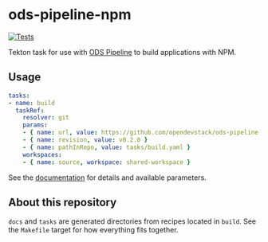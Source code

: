 # ods-pipeline-npm

[![Tests](https://github.com/opendevstack/ods-pipeline-npm/actions/workflows/main.yaml/badge.svg)](https://github.com/opendevstack/ods-pipeline-npm/actions/workflows/main.yaml)

Tekton task for use with [ODS Pipeline](https://github.com/opendevstack/ods-pipeline) to build applications with NPM.

## Usage

```yaml
tasks:
- name: build
  taskRef:
    resolver: git
    params:
    - { name: url, value: https://github.com/opendevstack/ods-pipeline-npm.git }
    - { name: revision, value: v0.2.0 }
    - { name: pathInRepo, value: tasks/build.yaml }
    workspaces:
    - { name: source, workspace: shared-workspace }
```

See the [documentation](https://github.com/opendevstack/ods-pipeline-npm/blob/main/docs/build.adoc) for details and available parameters.

## About this repository

`docs` and `tasks` are generated directories from recipes located in `build`. See the `Makefile` target for how everything fits together.

